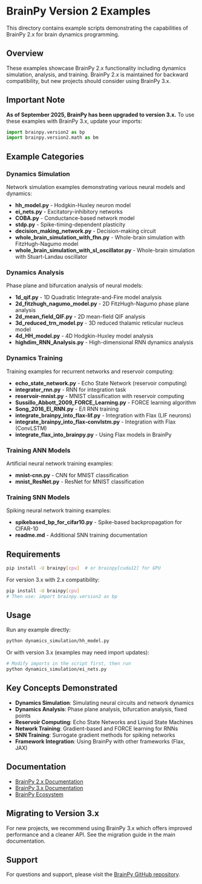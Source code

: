 # BrainPy Version 2 Examples

This directory contains example scripts demonstrating the capabilities of BrainPy 2.x for brain dynamics programming.

## Overview

These examples showcase BrainPy 2.x functionality including dynamics simulation, analysis, and training. BrainPy 2.x is maintained for backward compatibility, but new projects should consider using BrainPy 3.x.

## Important Note

**As of September 2025, BrainPy has been upgraded to version 3.x.** To use these examples with BrainPy 3.x, update your imports:

```python
import brainpy.version2 as bp
import brainpy.version2.math as bm
```

## Example Categories

### Dynamics Simulation

Network simulation examples demonstrating various neural models and dynamics:

- **hh_model.py** - Hodgkin-Huxley neuron model
- **ei_nets.py** - Excitatory-inhibitory networks
- **COBA.py** - Conductance-based network model
- **stdp.py** - Spike-timing-dependent plasticity
- **decision_making_network.py** - Decision-making circuit
- **whole_brain_simulation_with_fhn.py** - Whole-brain simulation with FitzHugh-Nagumo model
- **whole_brain_simulation_with_sl_oscillator.py** - Whole-brain simulation with Stuart-Landau oscillator

### Dynamics Analysis

Phase plane and bifurcation analysis of neural models:

- **1d_qif.py** - 1D Quadratic Integrate-and-Fire model analysis
- **2d_fitzhugh_nagumo_model.py** - 2D FitzHugh-Nagumo phase plane analysis
- **2d_mean_field_QIF.py** - 2D mean-field QIF analysis
- **3d_reduced_trn_model.py** - 3D reduced thalamic reticular nucleus model
- **4d_HH_model.py** - 4D Hodgkin-Huxley model analysis
- **highdim_RNN_Analysis.py** - High-dimensional RNN dynamics analysis

### Dynamics Training

Training examples for recurrent networks and reservoir computing:

- **echo_state_network.py** - Echo State Network (reservoir computing)
- **integrator_rnn.py** - RNN for integration task
- **reservoir-mnist.py** - MNIST classification with reservoir computing
- **Sussillo_Abbott_2009_FORCE_Learning.py** - FORCE learning algorithm
- **Song_2016_EI_RNN.py** - E/I RNN training
- **integrate_brainpy_into_flax-lif.py** - Integration with Flax (LIF neurons)
- **integrate_brainpy_into_flax-convlstm.py** - Integration with Flax (ConvLSTM)
- **integrate_flax_into_brainpy.py** - Using Flax models in BrainPy

### Training ANN Models

Artificial neural network training examples:

- **mnist-cnn.py** - CNN for MNIST classification
- **mnist_ResNet.py** - ResNet for MNIST classification

### Training SNN Models

Spiking neural network training examples:

- **spikebased_bp_for_cifar10.py** - Spike-based backpropagation for CIFAR-10
- **readme.md** - Additional SNN training documentation

## Requirements

```bash
pip install -U brainpy[cpu]  # or brainpy[cuda12] for GPU
```

For version 3.x with 2.x compatibility:

```bash
pip install -U brainpy[cpu]
# Then use: import brainpy.version2 as bp
```

## Usage

Run any example directly:

```bash
python dynamics_simulation/hh_model.py
```

Or with version 3.x (examples may need import updates):

```bash
# Modify imports in the script first, then run
python dynamics_simulation/ei_nets.py
```

## Key Concepts Demonstrated

- **Dynamics Simulation**: Simulating neural circuits and network dynamics
- **Dynamics Analysis**: Phase plane analysis, bifurcation analysis, fixed points
- **Reservoir Computing**: Echo State Networks and Liquid State Machines
- **Network Training**: Gradient-based and FORCE learning for RNNs
- **SNN Training**: Surrogate gradient methods for spiking networks
- **Framework Integration**: Using BrainPy with other frameworks (Flax, JAX)

## Documentation

- [BrainPy 2.x Documentation](https://brainpy-v2.readthedocs.io)
- [BrainPy 3.x Documentation](https://brainpy.readthedocs.io)
- [BrainPy Ecosystem](https://brainmodeling.readthedocs.io)

## Migrating to Version 3.x

For new projects, we recommend using BrainPy 3.x which offers improved performance and a cleaner API. See the migration guide in the main documentation.

## Support

For questions and support, please visit the [BrainPy GitHub repository](https://github.com/brainpy/BrainPy).
